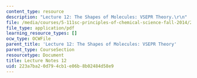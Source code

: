 ```yaml
---
content_type: resource
description: "Lecture 12: The Shapes of Molecules: VSEPR Theory.\r\n"
file: /media/courses/5-111sc-principles-of-chemical-science-fall-2014/223a7ba20d794cb1e06b8b02484d58e9_MIT5_111F14_Lec12.pdf
file_type: application/pdf
learning_resource_types: []
ocw_type: OCWFile
parent_title: 'Lecture 12: The Shapes of Molecules: VSEPR Theory'
parent_type: CourseSection
resourcetype: Document
title: Lecture Notes 12
uid: 223a7ba2-0d79-4cb1-e06b-8b02484d58e9
---
```

